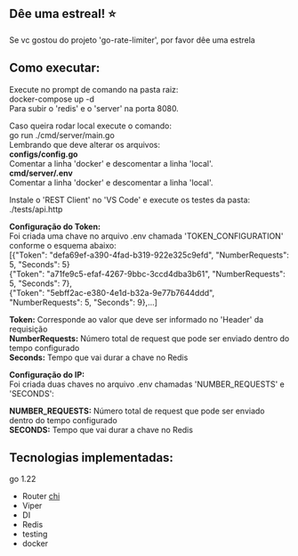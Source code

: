 ## Dêe uma estreal! :star:
Se vc gostou do projeto 'go-rate-limiter', por favor dêe uma estrela

## Como executar:
Execute no prompt de comando na pasta raiz:  
docker-compose up -d  
Para subir o 'redis' e o 'server' na porta 8080.  

Caso queira rodar local execute o comando:  
go run ./cmd/server/main.go  
Lembrando que deve alterar os arquivos:  
**configs/config.go**  
Comentar a linha 'docker' e descomentar a linha 'local'.  
**cmd/server/.env**  
Comentar a linha 'docker' e descomentar a linha 'local'.  

Instale o 'REST Client' no 'VS Code' e execute os testes da pasta:  
./tests/api.http  

**Configuração do Token:**  
Foi criada uma chave no arquivo .env chamada 'TOKEN_CONFIGURATION' conforme o esquema abaixo:  
[{"Token": "defa69ef-a390-4fad-b319-922e325c9efd", "NumberRequests": 5, "Seconds": 5}  
{"Token": "a71fe9c5-efaf-4267-9bbc-3ccd4dba3b61", "NumberRequests": 5, "Seconds": 7},   
{"Token": "5ebff2ac-e380-4e1d-b32a-9e77b7644ddd", "NumberRequests": 5, "Seconds": 9},...]  

**Token:** Corresponde ao valor que deve ser informado no 'Header' da requisição  
**NumberRequests:** Número total de request que pode ser enviado dentro do tempo configurado  
**Seconds:** Tempo que vai durar a chave no Redis  

**Configuração do IP:**  
Foi criada duas chaves no arquivo .env chamadas 'NUMBER_REQUESTS' e 'SECONDS':  

**NUMBER_REQUESTS:** Número total de request que pode ser enviado dentro do tempo configurado  
**SECONDS:** Tempo que vai durar a chave no Redis  

## Tecnologias implementadas:

go 1.22
 - Router [chi](https://github.com/go-chi/chi)
 - Viper
 - DI
 - Redis
 - testing
 - docker
 